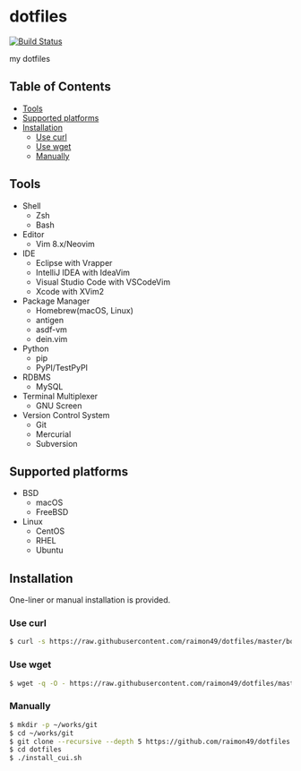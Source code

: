 dotfiles
========

[![Build Status](https://github.com/raimon49/dotfiles/workflows/Acceptance%20test/badge.svg)](https://github.com/raimon49/dotfiles/actions?query=workflow%3A%22Acceptance+test%22)

my dotfiles

Table of Contents
-----------------

* [Tools](#tools)
* [Supported platforms](#supported-platforms)
* [Installation](#installation)
    * [Use curl](#use-curl)
    * [Use wget](#use-wget)
    * [Manually](#manually)

Tools
-----

* Shell
    * Zsh
    * Bash
* Editor
    * Vim 8.x/Neovim
* IDE
    * Eclipse with Vrapper
    * IntelliJ IDEA with IdeaVim
    * Visual Studio Code with VSCodeVim
    * Xcode with XVim2
* Package Manager
    * Homebrew(macOS, Linux)
    * antigen
    * asdf-vm
    * dein.vim
* Python
    * pip
    * PyPI/TestPyPI
* RDBMS
    * MySQL
* Terminal Multiplexer
    * GNU Screen
* Version Control System
    * Git
    * Mercurial
    * Subversion

Supported platforms
-------------------

* BSD
    * macOS
    * FreeBSD
* Linux
    * CentOS
    * RHEL
    * Ubuntu

Installation
------------

One-liner or manual installation is provided.

### Use curl

```bash
$ curl -s https://raw.githubusercontent.com/raimon49/dotfiles/master/bootstrap.sh | sh
```

### Use wget

```bash
$ wget -q -O - https://raw.githubusercontent.com/raimon49/dotfiles/master/bootstrap.sh | sh
```

### Manually

```bash
$ mkdir -p ~/works/git
$ cd ~/works/git
$ git clone --recursive --depth 5 https://github.com/raimon49/dotfiles.git
$ cd dotfiles
$ ./install_cui.sh
```
